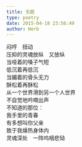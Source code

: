 ```yaml
---  
title: 无题  
type: poetry  
date: 2015-04-18 23:56:49  
author: Herb    
---  
```

闷哼　扭动  
压抑的灵魂放纵　又放纵  
当哑着的嗓子气短  
低沉着再低沉  
当媚着的骨头无力  
酥松着再酥松  
从一个世界滑到另一个人世界  
不自觉地吟喃出声  
不知道的那位：  
我手里的青春  
有多想叫你父亲  
致于我燥热身体内  
灵魂深处　一阵呜咽悲恸